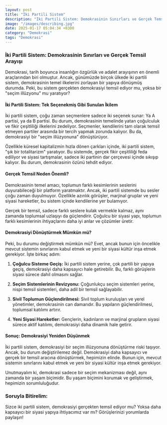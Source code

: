 ```yaml
---
layout: post
title: "İki Partili Sistem"
description: "İki Partili Sistem: Demokrasinin Sınırları ve Gerçek Temsil Arayışı"
image: "/images/describing.jpg"
date: 2025-01-17 05:04:34 +0300
category: "Demokrasi"
tags: "Demokrasi"
---
```


 
### **İki Partili Sistem: Demokrasinin Sınırları ve Gerçek Temsil Arayışı**

Demokrasi, tarih boyunca insanlığın özgürlük ve adalet arayışının en önemli araçlarından biri olmuştur. Ancak, günümüzde birçok ülkede iki partili sistem, demokrasinin temel ilkelerini zorlayan bir yapıya dönüşmüş durumda. Peki, bu sistem gerçekten demokrasiyi temsil ediyor mu, yoksa bir "seçim illüzyonu" mu yaratıyor?

#### **İki Partili Sistem: Tek Seçenekmiş Gibi Sunulan İkilem**
İki partili sistem, çoğu zaman seçmenlere sadece iki seçenek sunar: Ya A partisi, ya da B partisi. Bu durum, demokrasinin temelinde yatan çoğulculuk ve fikir çeşitliliği ilkelerini zedeliyor. Seçmenler, kendilerini tam olarak temsil etmeyen partiler arasında bir tercih yapmak zorunda kalıyor. Bu da, demokrasiyi bir "seçim illüzyonuna" dönüştürüyor.

Özellikle küresel kapitalizmin hızla dönen çarkları içinde, iki partili sistem, "şık bir totalitarizm" yaratıyor. Bu sistemde, gerçek fikir çeşitliliği feda ediliyor ve siyasi tartışmalar, sadece iki partinin dar çerçevesi içinde sıkışıp kalıyor. Bu durum, demokrasinin özünü tehdit ediyor.

#### **Gerçek Temsil Neden Önemli?**
Demokrasinin temel amacı, toplumun farklı kesimlerinin seslerini duyurabileceği bir platform yaratmaktır. Ancak, iki partili sistemde bu sesler çoğu zaman duyulmuyor. Özellikle azınlık görüşler, marjinal gruplar ve yeni siyasi hareketler, bu sistem içinde kendilerine yer bulamıyor.

Gerçek bir temsil, sadece farklı seslere kulak vermekle kalmaz, aynı zamanda toplumsal uzlaşıyı da güçlendirir. Çoğulcu bir siyasi yapı, toplumun farklı kesimlerinin ihtiyaçlarını daha iyi anlar ve çözümler üretir.

#### **Demokrasiyi Dönüştürmek Mümkün mü?**
Peki, bu durumu değiştirmek mümkün mü? Evet, ancak bunun için öncelikle mevcut sistemin sınırlarını kabul etmek ve yeni bir siyasi kültür inşa etmek gerekiyor. İşte birkaç adım:

1. **Çoğulcu Sisteme Geçiş:** İki partili sistem yerine, çok partili bir yapıya geçiş, demokrasiyi daha kapsayıcı hale getirebilir. Bu, farklı görüşlerin siyasi sürece dahil olmasını sağlar.
   
2. **Seçim Sistemlerinin Revizyonu:** Çoğunlukçu seçim sistemleri yerine, nispi temsil sistemleri, daha adil bir temsil sağlayabilir.

3. **Sivil Toplumun Güçlendirilmesi:** Sivil toplum kuruluşları ve yerel yönetimler, demokrasinin can damarıdır. Bu yapıların güçlendirilmesi, toplumsal katılımı artırır.

4. **Yeni Siyasi Hareketler:** Gençlerin, kadınların ve marjinal grupların siyasi sürece aktif katılımı, demokrasiyi daha dinamik hale getirir.

#### **Sonuç: Demokrasiyi Yeniden Düşünmek**
İki partili sistem, demokrasiyi bir seçim illüzyonuna dönüştürme riski taşıyor. Ancak, bu durum değiştirilemez değil. Demokrasiyi daha kapsayıcı ve gerçek bir temsil aracına dönüştürmek, hepimizin elinde. Bunun için, mevcut sistemin sınırlarını kabul etmek ve yeni bir siyasi kültür inşa etmek gerekiyor.

Unutmayalım ki, demokrasi sadece bir seçim mekanizması değil, aynı zamanda bir yaşam biçimidir. Bu yaşam biçimini korumak ve geliştirmek, hepimizin sorumluluğudur.



### **Soruyla Bitirelim:**
Sizce iki partili sistem, demokrasiyi gerçekten temsil ediyor mu? Yoksa daha kapsayıcı bir siyasi yapıya ihtiyacımız var mı? Görüşlerinizi yorumlarda paylaşın!

